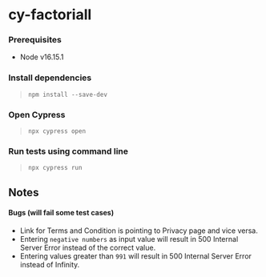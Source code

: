 #  cy-factoriall

###  Prerequisites
- Node v16.15.1

###  Install dependencies
> `npm install --save-dev`

### Open Cypress
> `npx cypress open`

### Run tests using command line
> `npx cypress run`

## Notes

#### Bugs (will fail some test cases)
- Link for Terms and Condition is pointing to Privacy page and vice versa.
- Entering `negative numbers` as input value will result in 500 Internal Server Error instead of the correct value.
- Entering values greater than `991` will result in 500 Internal Server Error instead of Infinity.